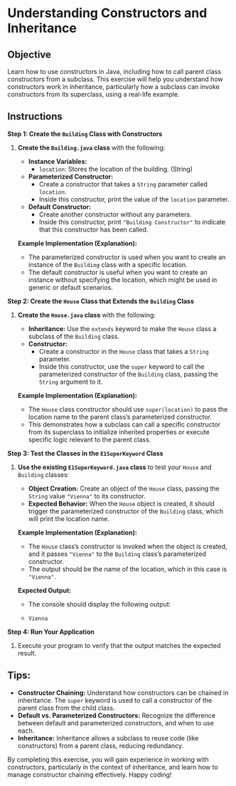 # Understanding Constructors and Inheritance

## Objective
Learn how to use constructors in Java, including how to call parent class constructors from a subclass. This exercise will help you understand how constructors work in inheritance, particularly how a subclass can invoke constructors from its superclass, using a real-life example.

## Instructions

**Step 1: Create the `Building` Class with Constructors**

1. **Create the `Building.java` class** with the following:
    - **Instance Variables:**
        - `location`: Stores the location of the building. (String)
    - **Parameterized Constructor:**
        - Create a constructor that takes a `String` parameter called `location`.
        - Inside this constructor, print the value of the `location` parameter.
    - **Default Constructor:**
        - Create another constructor without any parameters.
        - Inside this constructor, print `"Building Constructor"` to indicate that this constructor has been called.

   **Example Implementation (Explanation):**
    - The parameterized constructor is used when you want to create an instance of the `Building` class with a specific location.
    - The default constructor is useful when you want to create an instance without specifying the location, which might be used in generic or default scenarios.

**Step 2: Create the `House` Class that Extends the `Building` Class**

1. **Create the `House.java` class** with the following:
    - **Inheritance:** Use the `extends` keyword to make the `House` class a subclass of the `Building` class.
    - **Constructor:**
        - Create a constructor in the `House` class that takes a `String` parameter.
        - Inside this constructor, use the `super` keyword to call the parameterized constructor of the `Building` class, passing the `String` argument to it.

   **Example Implementation (Explanation):**
    - The `House` class constructor should use `super(location)` to pass the location name to the parent class’s parameterized constructor.
    - This demonstrates how a subclass can call a specific constructor from its superclass to initialize inherited properties or execute specific logic relevant to the parent class.

**Step 3: Test the Classes in the `E1SuperKeyword` Class**

1. **Use the existing `E1SuperKeyword.java` class** to test your `House` and `Building` classes:
    - **Object Creation:** Create an object of the `House` class, passing the `String` value `"Vienna"` to its constructor.
    - **Expected Behavior:** When the `House` object is created, it should trigger the parameterized constructor of the `Building` class, which will print the location name.

   **Example Implementation (Explanation):**
    - The `House` class’s constructor is invoked when the object is created, and it passes `"Vienna"` to the `Building` class’s parameterized constructor.
    - The output should be the name of the location, which in this case is `"Vienna"`.

   **Expected Output:**
    - The console should display the following output:
    - ```
      Vienna
      ```

**Step 4: Run Your Application**

1. Execute your program to verify that the output matches the expected result.

## Tips:

- **Constructor Chaining:** Understand how constructors can be chained in inheritance. The `super` keyword is used to call a constructor of the parent class from the child class.
- **Default vs. Parameterized Constructors:** Recognize the difference between default and parameterized constructors, and when to use each.
- **Inheritance:** Inheritance allows a subclass to reuse code (like constructors) from a parent class, reducing redundancy.

By completing this exercise, you will gain experience in working with constructors, particularly in the context of inheritance, and learn how to manage constructor chaining effectively. Happy coding!
